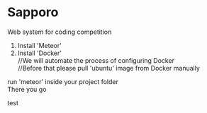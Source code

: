 # Sapporo
Web system for coding competition

1. Install 'Meteor'<br>
2. Install 'Docker'<br>
//We will automate the process of configuring Docker<br>
//Before that please pull 'ubuntu' image from Docker manually<br>

run 'meteor' inside your project folder<br>
There you go<br>

test